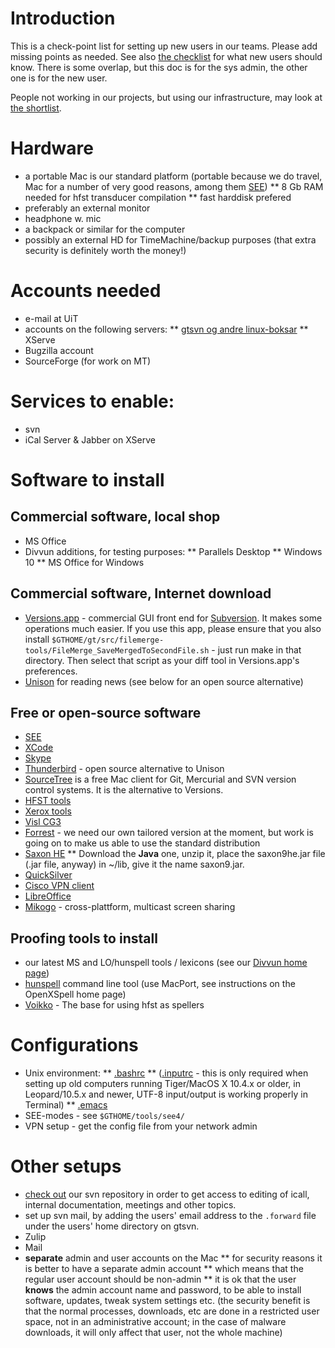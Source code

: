 # Introduction


This is a check-point list for setting up new users in our teams. Please add missing points as needed. See also [the checklist](../admin/checklist.html) for what new users should know. There is some overlap, but this doc is for the sys admin, the other one is for the new user.


People not working in our projects, but using our infrastructure, may look at [the shortlist](GettingStarted.html). 


# Hardware


* a portable Mac is our standard platform (portable because we do travel, Mac
  for a number of very good reasons, among them
  [SEE](http://www.codingmonkeys.de/subethaedit/index.html))
** 8 Gb RAM needed for hfst transducer compilation
** fast harddisk prefered
* preferably an external monitor
* headphone w. mic
* a backpack or similar for the computer
* possibly an external HD for TimeMachine/backup purposes (that extra security
  is definitely worth the money!)


# Accounts needed


* e-mail at UiT
* accounts on the following servers:
** [gtsvn og andre linux-boksar](system/addremove.html)
** XServe
* Bugzilla account
* SourceForge (for work on MT)


# Services to enable:


* svn
* iCal Server & Jabber on XServe


# Software to install


## Commercial software, local shop
* MS Office
* Divvun additions, for testing purposes:
** Parallels Desktop
** Windows 10
** MS Office for Windows


## Commercial software, Internet download
* [Versions.app](http://www.versionsapp.com/) - commercial GUI front end for
  [Subversion](https://subversion.apache.org/). It makes some operations much
  easier. If you use this app, please ensure that you also install
  `$GTHOME/gt/src/filemerge-tools/FileMerge_SaveMergedToSecondFile.sh` - just
  run make in that directory. Then select that script as your diff tool in
  Versions.app's preferences.
* [Unison](http://www.panic.com/unison/) for reading news (see below for an open
  source alternative)


## Free or open-source software
* [SEE](http://www.codingmonkeys.de/subethaedit/index.html)
* [XCode](InstallingXCode.html)
* [Skype](http://www.skype.com/)
* [Thunderbird](http://www.mozilla.com/en-US/thunderbird/) - open source
  alternative to Unison
* [SourceTree](http://www.sourcetreeapp.com) is a free Mac client for Git, Mercurial and SVN version control systems. It is the alternative to Versions.
* [HFST tools](compiling_HFST3.html)
* [Xerox tools](http://www.fsmbook.com)
* [Visl CG3](/tools/docu-vislcg3.html)
* [Forrest](forrest-howto.html) - we need our own tailored version at the moment,
  but work is going on to make us able to use the standard distribution
* [Saxon HE](http://saxon.sourceforge.net/#F9.4HE)
** Download the **Java** one, unzip it, place the saxon9he.jar file (.jar file, anyway) in ~/lib, give it the name saxon9.jar.
* [QuickSilver](https://qsapp.com/)
* [Cisco VPN client](http://helpdesk.ugent.be/vpn/en/akkoord.php)
* [LibreOffice](http://www.libreoffice.org/)
* [Mikogo](http://www.mikogo.com) - cross-plattform, multicast screen sharing

## Proofing tools to install
* our latest MS and LO/hunspell tools / lexicons (see our
  [Divvun home page](https://divvun.no/))
* [hunspell](http://hunspell.sourceforge.net/) command line tool (use MacPort,
  see instructions on the OpenXSpell home page)
* [Voikko](http://voikko.sourceforge.net/) - The base for using hfst as spellers


# Configurations


* Unix environment:
** [.bashrc](docu-setup-bash.html)
** ([.inputrc](docu-setup-bash.html#Setting+up+8-bit+input) - this is only
   required when setting up old computers running Tiger/MacOS X 10.4.x or older,
   in Leopard/10.5.x and newer, UTF-8 input/output is working properly in
   Terminal)
** [.emacs](setup-emacs-howto.html)
* SEE-modes - see `$GTHOME/tools/see4/`
* VPN setup - get the config file from your network admin


# Other setups


* [check out](/tools/docu-svn-user.html) our svn repository
  in order to get access to editing of icall, internal documentation,
  meetings and other topics.
* set up svn mail, by adding the users' email address to the
  `.forward` file under the users' home directory on gtsvn.
* Zulip
* Mail
* **separate** admin and user accounts on the Mac
** for security reasons it is better to have a separate admin account
** which means that the regular user account should be non-admin
** it is ok that the user **knows** the admin account name and password, to
   be able to install software, updates, tweak system settings etc. (the
   security benefit is that the normal processes, downloads, etc are done in a
   restricted user space, not in an administrative account; in the case of
   malware downloads, it will only affect that user, not the whole machine)

